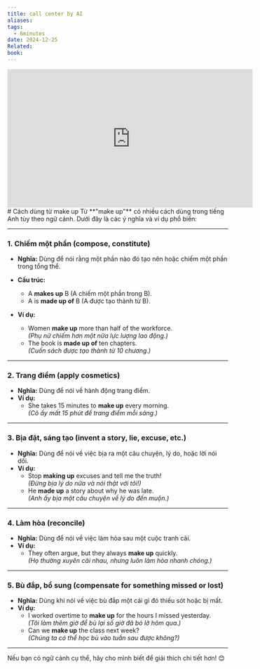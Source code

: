 ```yaml
---
title: call center by AI
aliases: 
tags:
  - 6minutes
date: 2024-12-25
Related: 
book:
---
```



<iframe width="560" height="315" src="https://www.youtube.com/embed/KB4Mn5XHdMc?si=B22FjNqbs9TsJo94" title="YouTube video player" frameborder="0" allow="accelerometer; autoplay; clipboard-write; encrypted-media; gyroscope; picture-in-picture; web-share" referrerpolicy="strict-origin-when-cross-origin" allowfullscreen></iframe>
# Cách dùng từ make up
Từ **"make up"** có nhiều cách dùng trong tiếng Anh tùy theo ngữ cảnh. Dưới đây là các ý nghĩa và ví dụ phổ biến:

---

### 1. **Chiếm một phần (compose, constitute)**

- **Nghĩa:** Dùng để nói rằng một phần nào đó tạo nên hoặc chiếm một phần trong tổng thể.
    
- **Cấu trúc:**
    
    - A **makes up** B (A chiếm một phần trong B).
    - A is **made up of** B (A được tạo thành từ B).
- **Ví dụ:**
    
    - Women **make up** more than half of the workforce.  
        _(Phụ nữ chiếm hơn một nửa lực lượng lao động.)_
    - The book is **made up of** ten chapters.  
        _(Cuốn sách được tạo thành từ 10 chương.)_

---

### 2. **Trang điểm (apply cosmetics)**

- **Nghĩa:** Dùng để nói về hành động trang điểm.
- **Ví dụ:**
    - She takes 15 minutes to **make up** every morning.  
        _(Cô ấy mất 15 phút để trang điểm mỗi sáng.)_

---

### 3. **Bịa đặt, sáng tạo (invent a story, lie, excuse, etc.)**

- **Nghĩa:** Dùng để nói về việc bịa ra một câu chuyện, lý do, hoặc lời nói dối.
- **Ví dụ:**
    - Stop **making up** excuses and tell me the truth!  
        _(Đừng bịa lý do nữa và nói thật với tôi!)_
    - He **made up** a story about why he was late.  
        _(Anh ấy bịa một câu chuyện về lý do đến muộn.)_

---

### 4. **Làm hòa (reconcile)**

- **Nghĩa:** Dùng để nói về việc làm hòa sau một cuộc tranh cãi.
- **Ví dụ:**
    - They often argue, but they always **make up** quickly.  
        _(Họ thường xuyên cãi nhau, nhưng luôn làm hòa nhanh chóng.)_

---

### 5. **Bù đắp, bổ sung (compensate for something missed or lost)**

- **Nghĩa:** Dùng khi nói về việc bù đắp một cái gì đó thiếu sót hoặc bị mất.
- **Ví dụ:**
    - I worked overtime to **make up** for the hours I missed yesterday.  
        _(Tôi làm thêm giờ để bù lại số giờ đã bỏ lỡ hôm qua.)_
    - Can we **make up** the class next week?  
        _(Chúng ta có thể học bù vào tuần sau được không?)_

---

Nếu bạn có ngữ cảnh cụ thể, hãy cho mình biết để giải thích chi tiết hơn! 😊